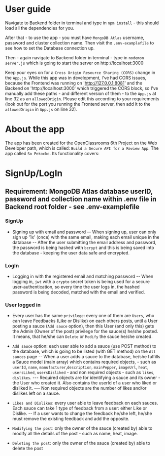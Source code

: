 # User guide #
Navigate to Backend folder in terminal and type in `npm install` - this should load all the dependencies for you.

After that - to use the app - you must have `MongoDB Atlas` username, password and cluster collection name. Then visit the `.env-examplefile` to see how to set the Database connection up.

Then - again navigate to Backend folder in terminal - type in `nodemon server.js` which is going to start the server on http://localhost:3000

Keep your eyes on for a `Cross Origin Resource Sharing (CORS)` change in the `App.js`. While this app was in development, I've had CORS issues, because the Frontend was running on 'http://127.0.0.1:8081' and the Backend on 'http://localhost:3000' which triggered the CORS block, so I've manually add these paths - and different version of them - to the `App.js` at line 32 as an `allowedOrigin`. Please edit this according to your requirements (look out for the port you running the Frontend server, then add
it to the `allowedOrigin` in `App.js` on line 32).

# About the app #
The app has been created for the OpenClassrooms 6th Project on the Web Developer path,
which is called: `Build a Secure API for a Review App`. The app called `So Pekocko`.
Its functionality covers:

# SignUp/LogIn #
## Requirement: MongoDB Atlas database userID, password and collection name within .env file in Backend root folder - see .env-examplefile ##
### SignUp ###
- Signing up with email and password
    -- When signing up, user can only sign up '1x' (once) with the same email, making each email unique in the database
    -- After the user submitting the email address and password, the password is being hashed with `bcrypt` and this is being saved into the database -
        keeping the user data safe and encrypted.

### LogIn ###
- Logging in with the registered email and matching password
    -- When logging in, `jwt` with a `crypto` secret token is being used for a secure user-authentication, so every time the user logs in,
        the hashed password is being decoded, matched with the email and verified.

### User logged in ###
- Every user has the same `privilege`: every one of them are `Users`, who can leave Feedbacks (Like or Dislike)
    on each others posts, until a User posting a sauce (`Add sauce` option), then this User (and only this) gets the Admin (Owner of the post) privilege
    for the sauce(s) he/she posted. It means, that he/she can `Delete` or `Modify` the sauce he/she created.

- `Add sauce` option: each user able to add a sauce (use POST method) to the database, which is going to be listed (with GET method) on the `All sauces` page
    -- When a user adds a sauce to the database, he/she fulfills a Sauce model (main array) which contains required objects, - such as `userId`, `name`,
        `manufacturer`,`description`, `mainPepper`, `imageUrl`, `heat`, `usersLiked`, `usersDisliked` - and non required objects - such as `likes`, `dislikes`.
        --- Required objects are for identifying a sauce and its owner - the User who created it. Also contains the userId of a user who liked or disliked it.
        --- Non required objects are the number of likes and/or dislikes left on a sauce.

- `Likes and Dislikes`: every user able to leave feedback on each sauces. Each sauce can take 1 type of feedback from a user: either Like or Dislike.
    -- If a user wants to change the feedback he/she left, he/she must remove the existing feedback and add the opposite.

- `Modifying the post`: only the owner of the sauce (created by) able to modify all the details of the post - such as name, heat, image.

- `Deleting the post`: only the owner of the sauce (created by) able to delete the post



